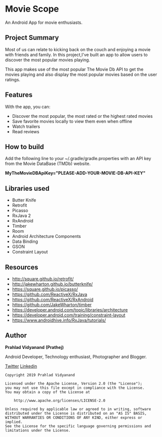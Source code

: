 # Movie Scope
An Android App for movie enthusiasts.

## Project Summary

Most of us can relate to kicking back on the couch and enjoying a movie with friends and family. In this project,I've built an app to allow users to discover the most popular movies playing.

This app makes use of the most popular The Movie Db API to get the movies playing and also display the most popular movies based on the user ratings. 

## Features
With the app, you can:

- Discover the most popular, the most rated or the highest rated movies
- Save favorite movies locally to view them even when offline
- Watch trailers
- Read reviews

## How to build
Add the following line to your ~/.gradle/gradle.properties with an API key from the Movie DataBase (TMDb) website.

**MyTheMovieDBApiKey="PLEASE-ADD-YOUR-MOVIE-DB-API-KEY"**

## Libraries used

- Butter Knife
- Retrofit
- Picasso
- RxJava 2
- RxAndroid
- Timber 
- Room
- Android Architecture Components
- Data Binding
- GSON
- Constraint Layout

## Resources

- http://square.github.io/retrofit/
- http://jakewharton.github.io/butterknife/
- https://square.github.io/picasso/
- https://github.com/ReactiveX/RxJava
- https://github.com/ReactiveX/RxAndroid
- https://github.com/JakeWharton/timber
- https://developer.android.com/topic/libraries/architecture
- https://developer.android.com/training/constraint-layout
- https://www.androidhive.info/RxJava/tutorials/

## Author

**Prahlad Vidyanand** **(Prathej)**

Android Developer, Technology enthusiast, Photographer and Blogger.

[Twitter](https://twitter.com/prathej)
[Linkedin](www.linkedin.com/in/prahlad-v) 


    Copyright 2019 Prahlad Vidyanand
 
    Licensed under the Apache License, Version 2.0 (the "License");
    you may not use this file except in compliance with the License.
    You may obtain a copy of the License at
 
        http://www.apache.org/licenses/LICENSE-2.0
 
    Unless required by applicable law or agreed to in writing, software
    distributed under the License is distributed on an "AS IS" BASIS,
    WITHOUT WARRANTIES OR CONDITIONS OF ANY KIND, either express or implied.
    See the License for the specific language governing permissions and
    limitations under the License.

